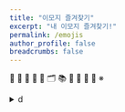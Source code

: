 ```yaml
---
title: "이모지 즐겨찾기"
excerpt: "내 이모지 즐겨찾기!"
permalink: /emojis
author_profile: false
breadcrumbs: false
---
```

📙
📜
📄
📁
📂
🗂
📚
📢
📌
📍
📝
※

<details markdown="1" class='bdd'>{: .bd}
<summary>d</summary>
fwf
</details>